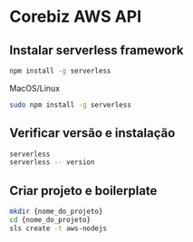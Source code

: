 # Corebiz AWS API

## Instalar serverless framework

```zsh
npm install -g serverless
```

MacOS/Linux

```zsh
sudo npm install -g serverless
```

## Verificar versão e instalação

```zsh
serverless
serverless -- version
```

## Criar projeto e boilerplate

```zsh
mkdir {nome_do_projeto}
cd {nome_do_projeto}
sls create -t aws-nodejs
```
